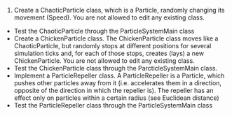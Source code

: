 1. Create a ChaoticParticle class, which is a Particle, randomly changing its movement (Speed). You are not allowed to edit any existing class.
* Test the ChaoticParticle through the ParticleSystemMain class
* Create a ChickenParticle class. The ChickenParticle class moves like a ChaoticParticle, but randomly stops at different positions for several simulation ticks and, for each of those stops, creates (lays) a new ChickenParticle. You are not allowed to edit any existing class.
* Test the ChickenParticle class through the ParcticleSystemMain class.
* Implement a ParticleRepeller class. A ParticleRepeller is a Particle, which pushes other particles away from it (i.e. accelerates them in a direction, opposite of the direction in which the repeller is). The repeller has an effect only on particles within a certain radius (see Euclidean distance)
* Test the ParticleRepeller class through the ParticleSystemMain class

